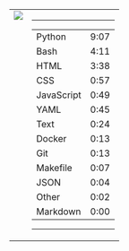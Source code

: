 
<table><tr>
<td valign="top">
  <img src="https://wakatime.com/share/@Aperture/0cd21d5d-ac4f-458d-9c71-d06f479c1297.png" />
</td>

<td valign="top">
  <hr>
  <table>
    <tr><td>Python</td><td>9:07</td></tr><tr><td>Bash</td><td>4:11</td></tr><tr><td>HTML</td><td>3:38</td></tr><tr><td>CSS</td><td>0:57</td></tr><tr><td>JavaScript</td><td>0:49</td></tr><tr><td>YAML</td><td>0:45</td></tr><tr><td>Text</td><td>0:24</td></tr><tr><td>Docker</td><td>0:13</td></tr><tr><td>Git</td><td>0:13</td></tr><tr><td>Makefile</td><td>0:07</td></tr><tr><td>JSON</td><td>0:04</td></tr><tr><td>Other</td><td>0:02</td></tr><tr><td>Markdown</td><td>0:00</td></tr>
  </table>
  <hr>
</td>
</tr></table>

